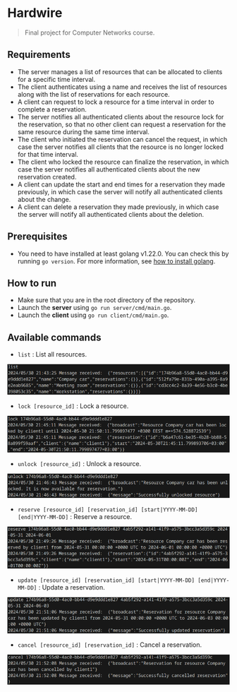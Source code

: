 # Hardwire
> Final project for Computer Networks course.

## Requirements

- The server manages a list of resources that can be allocated to clients for a specific time interval.
- The client authenticates using a name and receives the list of resources along with the list of reservations for each resource.
- A client can request to lock a resource for a time interval in order to complete a reservation.
- The server notifies all authenticated clients about the resource lock for the reservation, so that no other client can request a reservation for the same resource during the same time interval.
- The client who initiated the reservation can cancel the request, in which case the server notifies all clients that the resource is no longer locked for that time interval.
- The client who locked the resource can finalize the reservation, in which case the server notifies all authenticated clients about the new reservation created.
- A client can update the start and end times for a reservation they made previously, in which case the server will notify all authenticated clients about the change.
- A client can delete a reservation they made previously, in which case the server will notify all authenticated clients about the deletion.

## Prerequisites
- You need to have installed at least golang v1.22.0. You can check this by running `go version`. For more information, see [how to install golang](https://go.dev/doc/install).

## How to run
- Make sure that you are in the root directory of the repository.
- Launch the **server** using `go run server/cmd/main.go`.
- Launch the **client** using `go run client/cmd/main.go`.

## Available commands

- `list` : List all resources. 

![list command](docs/media/list_command.png)

- `lock [resource_id]` : Lock a resource.

![lock command](docs/media/lock_command.png)

- `unlock [resource_id]` : Unlock a resource.

![unlock command](docs/media/unlock_command.png)

- `reserve [resource_id] [reservation_id] [start|YYYY-MM-DD] [end|YYYY-MM-DD]` : Reserve a resource.

![reserve command](docs/media/reserve_command.png)

- `update [resource_id] [reservation_id] [start|YYYY-MM-DD] [end|YYYY-MM-DD]` : Update a reservation.

![update command](docs/media/update_command.png)

- `cancel [resource_id] [reservation_id]` : Cancel a reservation.

![cancel command](docs/media/cancel_command.png)

